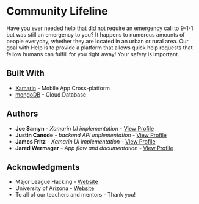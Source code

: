 # Community Lifeline


Have you ever needed help that did not require an emergency call to 9-1-1 but was still an emergency to you? It happens to numerous amounts of people everyday, whether they are located in an urban or rural area. Our goal with Help is to provide a platform that allows quick help requests that fellow humans can fulfill for you right away! Your safety is important.

## Built With

* [Xamarin](https://dotnet.microsoft.com/apps/xamarin) - Mobile App Cross-platform
* [mongoDB](https://www.mongodb.com/) - Cloud Database

## Authors

* **Joe Samyn** - *Xamarin UI implementation* - [View Profile](https://github.com/jsamyn)
* **Justin Canode** - *backend API implementation* - [View Profile](https://github.com/jcanode)
* **James Fritz** - *Xamarin UI implementation* - [View Profile](https://github.com/James-Fritz)
* **Jared Wermager** - *App flow and documentation* - [View Profile](https://github.com/jarheadwerm)

## Acknowledgments

* Major League Hacking - [Website](https://mlh.io/)
* University of Arizona - [Website](https://www.arizona.edu/)
* To all of our teachers and mentors - Thank you!
